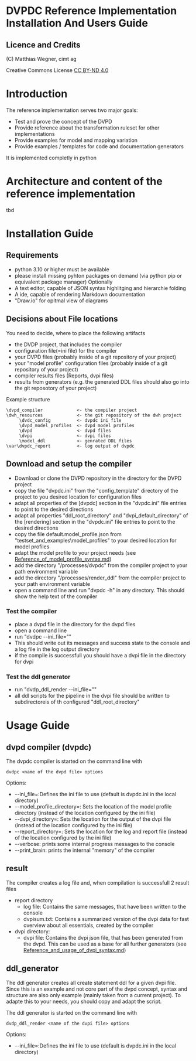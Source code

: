 DVPDC Reference Implementation Installation And Users Guide
===========================================================

## Licence and Credits

(C) Matthias Wegner, cimt ag

Creative Commons License [CC BY-ND 4.0](https://creativecommons.org/licenses/by-nd/4.0/)

# Introduction
The reference implementation serves two major goals:

- Test and prove the concept of the DVPD
- Provide reference about the transformation ruleset for other implementations
- Provide examples for model and mapping variation
- Provide examples / templates for code and documentation generators

It is implemented completly in python

# Architecture and content of the reference implementation
tbd

# Installation Guide
## Requirements
- python 3.10 or higher must be available
- please install missing pyhton packages on demand (via python pip or equivalent package manager)
Optionally
- A text editor, capable of JSON syntax highlitging and hierarchie folding
- A ide, capable of rendering Markdown documentation
- "Draw.io" for opitmal view of diagrams

## Decisions about File locations
You need to decide, where to place the following artifacts
- the DVDP project, that includes the compiler
- configuration file(=ini file) for the compiler
- your DVPD files (probably inside of a git repository of your project)
- your "model profile" configuration files (probably inside of a git repository of your project)
- compiler results files (Reports, dvpi files)
- results from generators (e.g. the generated DDL files should also go into the git reposotory of your project)

Example structure
```
\dvpd_compiler             <- the compiler project
\dwh_resources             <- the git repository of the dwh project
     \dvdc_config          <- dvpdc ini file
     \dvpd_model_profiles  <- dvpd model profiles
     \dvpd                 <- dvpd files
     \dvpi                 <- dvpi files
     \model_ddl            <- genrated DDL files
\var\dvpdc_report          <- log output of dvpdc
```

## Download and setup the compiler
- Download or clone the DVPD repository in the directory for the DVPD project
- copy the file "dvpdc.ini" from the "config_template" directory of the project to you desired location for configuration files
- adapt all properties of the \[dvpdc] section in the "dvpdc.ini" file entries to point to the desired directions
- adapt all properties "ddl_root_directory" and "dvpi_default_directory" of the \[rendering] section in the "dvpdc.ini" file entries to point to the desired directions
- copy the file default.model_profile.json from "testset_and_examples\model_profiles" to your desired location for model profiles
- adapt the model profile to your project needs (see [Reference_of_model_profile_syntax.md](Reference_of_model_profile_syntax.md))
- add the directory "/processes/dvpdc" from the compiler project to your path environment variable
- add the directory "/processes/render_ddl" from the compiler project to your path environment variable
- open a command line and run "dvpdc -h" in any directory. This should show the help text of the compiler

### Test the compiler
- place a dvpd file in the directory for the dvpd files
- open a command line
- run "dvdpc <name of the dvpd file> --ini_file="<path to the ini file>"
- This should write out its messages and success state to the console and a log file in the log output directory
- if the compile is successfull you should have a dvpi file in the directory for dvpi

### Test the ddl generator
- run "dvdp_ddl_render <name of the dvpi file> --ini_file="<path to the ini file>"
- all ddl scripts for the pipeline in the dvpi file should be written to subdirectoreis of th configured "ddl_root_directory"

# Usage Guide
## dvpd compiler (dvpdc)
The dvpdc compiler is started on the command line with

```dvdpc <name of the dvpd file> options```

Options:
- --ini_file=<path of ini file>:Defines the ini file to use (default is dvpdc.ini in the local directory)
- --model_profile_directory=<directory>: Sets the location of the model profile directory (instead of the location configured by the ini file)
- --dvpi_directory=<directory>: Sets the location for the output of the dvpi file (instead of the location configured by the ini file)
- --report_directory=<directory>: Sets the location for the log and report file (instead of the location configured by the ini file)
- --verbose: prints some internal progress messages to the console 
- --print_brain: prints the internal "memory" of the compiler

## result
The compiler creates a log file and, when compilation is successfull 2 result files
- report directory
    - log file: Contains the same messages, that have been written to the console
    - dvpisum.txt: Contains a summarized version of the dvpi data for fast overview about all essentials, created by the compiler
- dvpi directory:
    - dvpi file: Contains the dvpi json file, that has been generated from the dvpd. This can be used as a base for all further generators (see [Reference_and_usage_of_dvpi_syntax.md](Reference_and_usage_of_dvpi_syntax.md))
    
## ddl_generator
The ddl generator creates all create statement ddl for a given dvpi file. Since this is an example and not
core part of the dvpd concept, syntax and structure are also only example (mainly taken from a current project).
To adapte this to your needs, you should copy and adapt the script.

The ddl generator is started on the command line with

```dvdp_ddl_render <name of the dvpi file> options```

Options:
- --ini_file=<path of ini file>:Defines the ini file to use (default is dvpdc.ini in the local directory)
